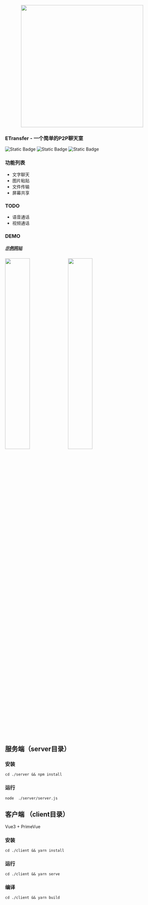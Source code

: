 <div align="center">
<img src="./client/src/assets/logo.svg" width="400px"/>
</div>

### ETransfer - 一个简单的P2P聊天室
![Static Badge](https://img.shields.io/badge/Test-passing-%232ebc4e)
![Static Badge](https://img.shields.io/badge/Version-Beta-blue)
![Static Badge](https://img.shields.io/badge/VUE-3.2.13-green)

### 功能列表
* 文字聊天
* 图片粘贴
* 文件传输
* 屏幕共享

### TODO
* 语音通话
* 视频通话

### DEMO
##### [示例网站](https://et.ddwhm.com)
<div>
<img src="./client/src/assets/1.jpg" width="40%"/>
<img src="./client/src/assets/2.jpg" width="40%"/>
</div>


## 服务端（server目录）

### 安装
```shell
cd ./server && npm install
```
### 运行
```shell
node  ./server/server.js
```

## 客户端 （client目录）
Vue3 + PrimeVue

### 安装
```shell
cd ./client && yarn install
```

### 运行
```shell
cd ./client && yarn serve
```

### 编译
```shell
cd ./client && yarn build
```

